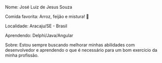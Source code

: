 Nome: José Luiz de Jesus Souza

Comida favorita: Arroz, feijão e mistura! 💖

Localidade: Aracaju/SE - Brasil

Aprendendo: Delphi/Java/Angular

Sobre: Estou sempre buscando melhorar minhas abilidades com desenvolvedor e aprendendo o que é necessário para um bom exercício da minha profissão. 